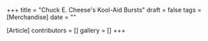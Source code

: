 +++
title = "Chuck E. Cheese's Kool-Aid Bursts"
draft = false
tags = [Merchandise]
date = ""

[Article]
contributors = []
gallery = []
+++
